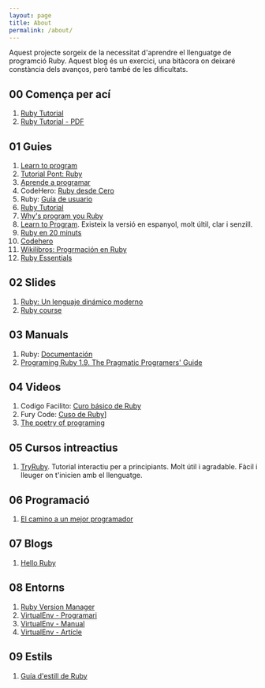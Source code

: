 ```yaml
---
layout: page
title: About
permalink: /about/
---
```



Aquest projecte sorgeix de la necessitat d'aprendre el llenguatge de programció Ruby. Aquest blog és un exercici, una bitàcora on deixaré constància dels avanços, però també de les dificultats.

## 00 Comença per ací

1. [Ruby Tutorial](http://rubytutorial.wikidot.com/)
2. [Ruby Tutorial - PDF](https://www.gitbook.com/book/asuagar/aprende-a-programar-con-ruby/details)

## 01 Guies

1. [Learn to program](https://pine.fm/LearnToProgram/)
2. [Tutorial Pont: Ruby](https://www.tutorialspoint.com/ruby/index.htm)
3. [Aprende a programar](http://rubysur.org/aprende.a.programar/)
4. CodeHero: [Ruby desde Cero](http://codehero.co/series/ruby-desde-cero.html)
5. Ruby: [Guía de usuario](http://es.tldp.org/Manuales-LuCAS/doc-guia-usuario-ruby/guia-usuario-ruby.pdf)
6. [Ruby Tutorial](http://tryruby.org/levels/1/challenges/0)
7. [Why's program you Ruby](http://www.rubyinside.com/media/poignant-guide.pdf)
8. [Learn to Program](https://pine.fm/LearnToProgram/). Existeix la versió en espanyol, molt últil, clar i senzill.
9. [Ruby en 20 minuts](https://www.ruby-lang.org/es/documentation/quickstart/)
10. [Codehero](http://codehero.co/series/ruby-desde-cero.html)
11. [Wikilibros: Progrmación en Ruby](https://es.wikibooks.org/wiki/Programaci%C3%B3n_en_Ruby)
12. [Ruby Essentials](http://www.techotopia.com/index.php/Ruby_Essentials)


## 02 Slides

1. [Ruby: Un lenguaje dinámico moderno](http://www.demiurgo.org/charlas/ruby.pdf)
2. [Ruby course](http://ruby-doc.org/docs/Immersive%20Ruby%20programming%20course/RubyCourse_1.0-1.pdf)

## 03 Manuals

1. Ruby: [Documentación](https://www.ruby-lang.org/es/documentation/)
2. [Programing Ruby 1.9. The Pragmatic Programers' Guide](https://media.pragprog.com/titles/ruby3/ext_ruby.pdf)

## 04 Videos

1. Codigo Facilito: [Curo básico de Ruby](https://codigofacilito.com/cursos/Ruby)
2. Fury Code: [Cuso de Ruby](https://www.youtube.com/playlist?list=PLCCvCjJoQ5QUUE7_n12QjYOStSZZzsGiI)] 
3. [The poetry of programing](https://youtu.be/-jRREn6ifEQ)

## 05 Cursos intreactius

1. [TryRuby](http://tryruby.org/). Tutorial interactiu per a principiants. Molt útil i agradable. Fàcil i lleuger on t'inicien amb el llenguatge.

## 06 Programació

1. [El camino a un mejor programador](http://emanchado.github.io/camino-mejor-programador/)

## 07 Blogs

1. [Hello Ruby](http://blog.helloruby.com/tagged/backerupdate)

## 08 Entorns

1. [Ruby Version Manager](http://rvm.io/)
2. [VirtualEnv - Programari](https://github.com/rbenv/rbenv)
3. [VirtualEnv - Manual](http://virtualenvwrapper.readthedocs.io/en/latest/)
4. [VirtualEnv - Artícle](https://rooteando.com/virtualenvwrapper-liclipse-pip-y-algunas-cosas-mas/)

## 09 Estils

1. [Guía d'estill de Ruby](https://github.com/github/rubocop-github/blob/master/STYLEGUIDE.md)
